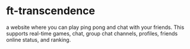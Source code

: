 # ft-transcendence    
a website where you can play ping pong and chat with your friends. This supports real-time games, chat, group chat
channels, profiles, friends online status, and ranking.
